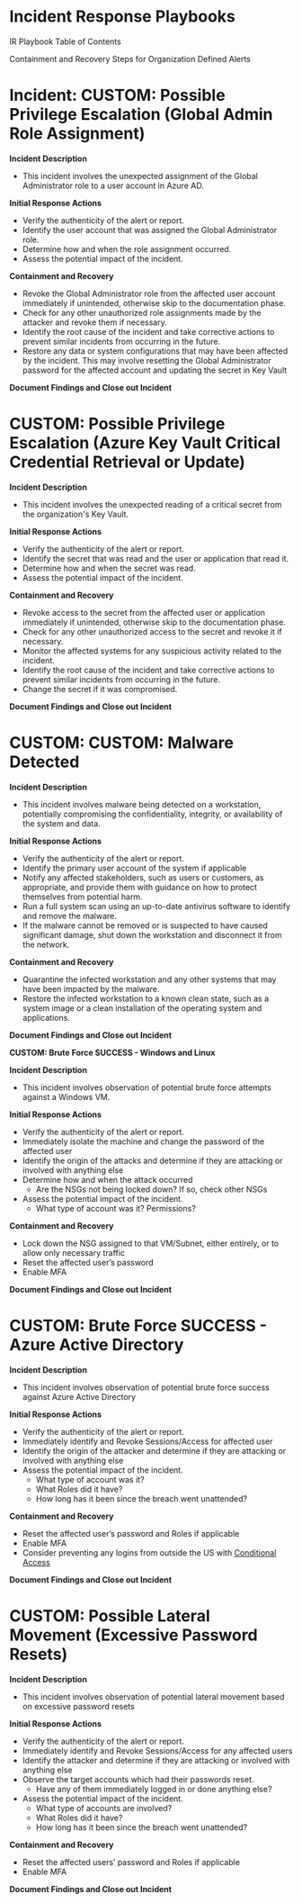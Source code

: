 # Incident Response Playbooks

IR Playbook Table of Contents

Containment and Recovery Steps for Organization Defined Alerts

# **Incident: CUSTOM: Possible Privilege Escalation (Global Admin Role Assignment)**

**Incident Description**

- This incident involves the unexpected assignment of the Global Administrator role to a user account in Azure AD.

**Initial Response Actions**

- Verify the authenticity of the alert or report.
- Identify the user account that was assigned the Global Administrator role.
- Determine how and when the role assignment occurred.
- Assess the potential impact of the incident.

**Containment and Recovery**

- Revoke the Global Administrator role from the affected user account immediately if unintended, otherwise skip to the documentation phase.
- Check for any other unauthorized role assignments made by the attacker and revoke them if necessary.
- Identify the root cause of the incident and take corrective actions to prevent similar incidents from occurring in the future.
- Restore any data or system configurations that may have been affected by the incident. This may involve resetting the Global Administrator password for the affected account and updating the secret in Key Vault

**Document Findings and Close out Incident**


# **CUSTOM: Possible Privilege Escalation (Azure Key Vault Critical Credential Retrieval or Update)**

**Incident Description**

- This incident involves the unexpected reading of a critical secret from the organization's Key Vault.

**Initial Response Actions**

- Verify the authenticity of the alert or report.
- Identify the secret that was read and the user or application that read it.
- Determine how and when the secret was read.
- Assess the potential impact of the incident.

**Containment and Recovery**

- Revoke access to the secret from the affected user or application immediately if unintended, otherwise skip to the documentation phase.
- Check for any other unauthorized access to the secret and revoke it if necessary.
- Monitor the affected systems for any suspicious activity related to the incident.
- Identify the root cause of the incident and take corrective actions to prevent similar incidents from occurring in the future.
- Change the secret if it was compromised.

**Document Findings and Close out Incident**


# **CUSTOM: CUSTOM: Malware Detected**

**Incident Description**

- This incident involves malware being detected on a workstation, potentially compromising the confidentiality, integrity, or availability of the system and data.

**Initial Response Actions**

- Verify the authenticity of the alert or report.
- Identify the primary user account of the system if applicable
- Notify any affected stakeholders, such as users or customers, as appropriate, and provide them with guidance on how to protect themselves from potential harm.
- Run a full system scan using an up-to-date antivirus software to identify and remove the malware.
- If the malware cannot be removed or is suspected to have caused significant damage, shut down the workstation and disconnect it from the network.

**Containment and Recovery**

- Quarantine the infected workstation and any other systems that may have been impacted by the malware.
- Restore the infected workstation to a known clean state, such as a system image or a clean installation of the operating system and applications.

**Document Findings and Close out Incident**


**CUSTOM: Brute Force SUCCESS - Windows and Linux**

**Incident Description**

- This incident involves observation of potential brute force attempts against a Windows VM.

**Initial Response Actions**

- Verify the authenticity of the alert or report.
- Immediately isolate the machine and change the password of the affected user
- Identify the origin of the attacks and determine if they are attacking or involved with anything else
- Determine how and when the attack occurred
    - Are the NSGs not being locked down? If so, check other NSGs
- Assess the potential impact of the incident.
    - What type of account was it? Permissions?

**Containment and Recovery**

- Lock down the NSG assigned to that VM/Subnet, either entirely, or to allow only necessary traffic
- Reset the affected user’s password
- Enable MFA

**Document Findings and Close out Incident**


# **CUSTOM: Brute Force SUCCESS - Azure Active Directory**

**Incident Description**

- This incident involves observation of potential brute force success against Azure Active Directory

**Initial Response Actions**

- Verify the authenticity of the alert or report.
- Immediately identify and Revoke Sessions/Access for affected user
- Identify the origin of the attacker and determine if they are attacking or involved with anything else
- Assess the potential impact of the incident.
    - What type of account was it?
    - What Roles did it have?
    - How long has it been since the breach went unattended?

**Containment and Recovery**

- Reset the affected user’s password and Roles if applicable
- Enable MFA
- Consider preventing any logins from outside the US with [Conditional Access](https://portal.azure.com/#view/Microsoft_AAD_ConditionalAccess/ConditionalAccessBlade/~/Policies)

**Document Findings and Close out Incident**


# **CUSTOM: Possible Lateral Movement (Excessive Password Resets)**

**Incident Description**

- This incident involves observation of potential lateral movement based on excessive password resets

**Initial Response Actions**

- Verify the authenticity of the alert or report.
- Immediately identify and Revoke Sessions/Access for any affected users
- Identify the attacker and determine if they are attacking or involved with anything else
- Observe the target accounts which had their passwords reset.
    - Have any of them immediately logged in or done anything else?
- Assess the potential impact of the incident.
    - What type of accounts are involved?
    - What Roles did it have?
    - How long has it been since the breach went unattended?

**Containment and Recovery**

- Reset the affected users’ password and Roles if applicable
- Enable MFA

**Document Findings and Close out Incident**
